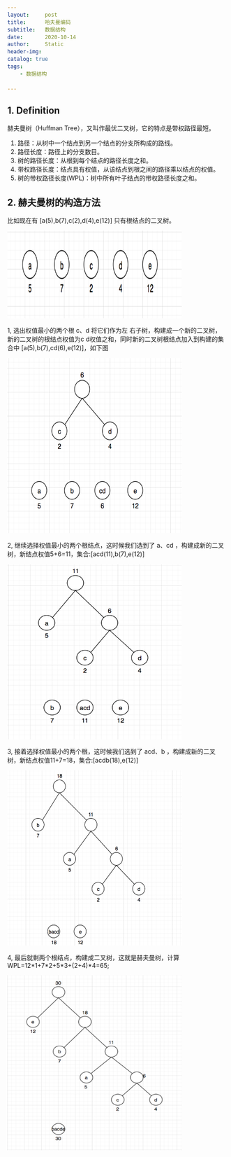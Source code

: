 ```yaml
---
layout:     post
title:      哈夫曼编码
subtitle:   数据结构
date:       2020-10-14
author:     Static
header-img: 
catalog: true
tags:
    - 数据结构
    
---
```


## 1. Definition

赫夫曼树（Huffman Tree），又叫作最优二叉树，它的特点是带权路径最短。
1. 路径：从树中一个结点到另一个结点的分支所构成的路线。
2. 路径长度：路径上的分支数目。
3. 树的路径长度：从根到每个结点的路径长度之和。
4. 带权路径长度：结点具有权值，从该结点到根之间的路径乘以结点的权值。
5. 树的带权路径长度(WPL)：树中所有叶子结点的带权路径长度之和。

## 2. 赫夫曼树的构造方法

比如现在有 \[a(5),b(7),c(2),d(4),e(12)] 只有根结点的二叉树。

<html>
    <img src="/img/huffmantree/huffman_1.png" width="400" height="200" /> 
</html>

1, 选出权值最小的两个根 c、d 将它们作为左 右子树，构建成一个新的二叉树，新的二叉树的根结点权值为c d权值之和，同时新的二叉树根结点加入到构建的集合中 \[a(5),b(7),cd(6),e(12)]，如下图

<html>
    <img src="/img/huffmantree/huffman_2.png" width="400" height="400" /> 
</html>

2, 继续选择权值最小的两个根结点，这时候我们选到了 a、cd ，构建成新的二叉树，新结点权值5+6=11，集合:\[acd(11),b(7),e(12)]

<html>
    <img src="/img/huffmantree/huffman_3.png" width="400" height="400" /> 
</html>

3, 接着选择权值最小的两个根，这时候我们选到了 acd、b ，构建成新的二叉树，新结点权值11+7=18，集合:\[acdb(18),e(12)]

<html>
    <img src="/img/huffmantree/huffman_4.png" width="400" height="400" /> 
</html>

4, 最后就剩两个根结点，构建成二叉树，这就是赫夫曼树，计算 WPL=12\*1+7\*2+5*3+(2+4)*4=65;

<html>
    <img src="/img/huffmantree/huffman_5.png" width="400" height="400" /> 
</html>